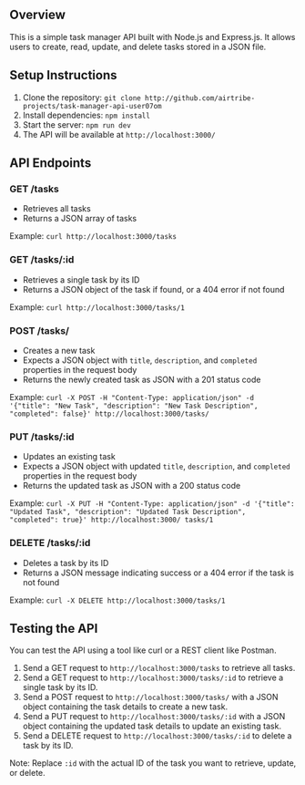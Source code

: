 Overview
--------

This is a simple task manager API built with Node.js and Express.js. It allows users to create, read, update, and delete tasks stored in a JSON file.

Setup Instructions
-----------------

1. Clone the repository: `git clone http://github.com/airtribe-projects/task-manager-api-user07om`
2. Install dependencies: `npm install`
3. Start the server: `npm run dev`
4. The API will be available at `http://localhost:3000/ `

API Endpoints
-------------

### GET /tasks

* Retrieves all tasks
* Returns a JSON array of tasks

Example: `curl http://localhost:3000/tasks`

### GET /tasks/:id

* Retrieves a single task by its ID
* Returns a JSON object of the task if found, or a 404 error if not found

Example: `curl http://localhost:3000/tasks/1`

### POST /tasks/

* Creates a new task
* Expects a JSON object with `title`, `description`, and `completed` properties in the request body
* Returns the newly created task as JSON with a 201 status code

Example: `curl -X POST -H "Content-Type: application/json" -d '{"title": "New Task", "description": "New Task Description", "completed": false}' http://localhost:3000/tasks/`

### PUT /tasks/:id

* Updates an existing task
* Expects a JSON object with updated `title`, `description`, and `completed` properties in the request body
* Returns the updated task as JSON with a 200 status code

Example: `curl -X PUT -H "Content-Type: application/json" -d '{"title": "Updated Task", "description": "Updated Task Description", "completed": true}' http://localhost:3000/ tasks/1`

### DELETE /tasks/:id

* Deletes a task by its ID
* Returns a JSON message indicating success or a 404 error if the task is not found

Example: `curl -X DELETE http://localhost:3000/tasks/1`

Testing the API
----------------

You can test the API using a tool like curl or a REST client like Postman.

1. Send a GET request to `http://localhost:3000/tasks` to retrieve all tasks.
2. Send a GET request to `http://localhost:3000/tasks/:id` to retrieve a single task by its ID.
3. Send a POST request to `http://localhost:3000/tasks/` with a JSON object containing the task details to create a new task.
4. Send a PUT request to `http://localhost:3000/tasks/:id` with a JSON object containing the updated task details to update an existing task.
5. Send a DELETE request to `http://localhost:3000/tasks/:id` to delete a task by its ID.

Note: Replace `:id` with the actual ID of the task you want to retrieve, update, or delete.